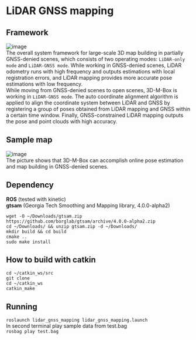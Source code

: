 # LiDAR GNSS mapping 
## Framework
![image](https://github.com/ZhuangYanDLUT/lidar_gnss_mapping/blob/master/lidar_gnss_mapping/imgs/framework.png)  
The overall system framework for large-scale 3D map building in partially GNSS-denied scenes, which consists of two operating modes: `LiDAR-only mode` and `LiDAR-GNSS mode`. While working in GNSS-denied scenes, LiDAR odometry runs with high frequency and outputs estimations with local registration errors, and LiDAR mapping provides more accurate pose estimations with low frequency.  
While moving from GNSS-denied scenes to open scenes, 3D-M-Box is working in `LiDAR-GNSS mode`. The auto coordinate alignment algorithm is applied to align the coordinate system between LiDAR and GNSS by registering a group of poses obtained from LiDAR mapping and GNSS within a certain time window. Finally, GNSS-constrained LiDAR mapping outputs the pose and point clouds with high accuracy.  
## Sample map
![image](https://github.com/ZhuangYanDLUT/lidar_gnss_mapping/blob/master/lidar_gnss_mapping/imgs/Campus3.png)  
The picture shows that 3D-M-Box can accomplish online pose estimation and map building in GNSS-denied scenes.  
## Dependency  
**ROS** (tested with kinetic)  
**gtsam** (Georgia Tech Smoothing and Mapping library, 4.0.0-alpha2)  
```
wget -O ~/Downloads/gtsam.zip https://github.com/borglab/gtsam/archive/4.0.0-alpha2.zip   
cd ~/Downloads/ && unzip gtsam.zip -d ~/Downloads/    
mkdir build && cd build    
cmake ..   
sudo make install    
```
## How to build with catkin    
```
cd ~/catkin_ws/src  
git clone   
cd ~/catkin_ws  
catkin_make  
```
## Running
`roslaunch lidar_gnss_mapping lidar_gnss_mapping.launch`  
In second terminal play sample data from test.bag  
`rosbag play test.bag`  

	